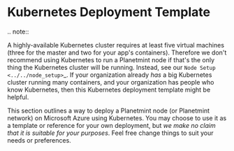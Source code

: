 <!---
Copyright © 2020 Interplanetary Database Association e.V.,
Planetmint and IPDB software contributors.
SPDX-License-Identifier: (Apache-2.0 AND CC-BY-4.0)
Code is Apache-2.0 and docs are CC-BY-4.0
--->


# Kubernetes Deployment Template

.. note::

   A highly-available Kubernetes cluster requires at least five virtual machines
   (three for the master and two for your app's containers).
   Therefore we don't recommend using Kubernetes to run a Planetmint node
   if that's the only thing the Kubernetes cluster will be running.
   Instead, see our `Node Setup <../../node_setup>`_.
   If your organization already *has* a big Kubernetes cluster running many containers,
   and your organization has people who know Kubernetes,
   then this Kubernetes deployment template might be helpful.

This section outlines a way to deploy a Planetmint node (or Planetmint network)
on Microsoft Azure using Kubernetes.
You may choose to use it as a template or reference for your own deployment,
but *we make no claim that it is suitable for your purposes*.
Feel free change things to suit your needs or preferences.
